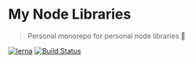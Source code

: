 My Node Libraries
=================

> Personal monorepo for personal node libraries :house_with_garden:

[![lerna](https://img.shields.io/badge/maintained%20with-lerna-cc00ff.svg)](https://lerna.js.org/)
[![Build Status](https://travis-ci.com/AdrieanKhisbe/my-node-libraries.svg?branch=master)](https://travis-ci.com/AdrieanKhisbe/my-node-libraries)
